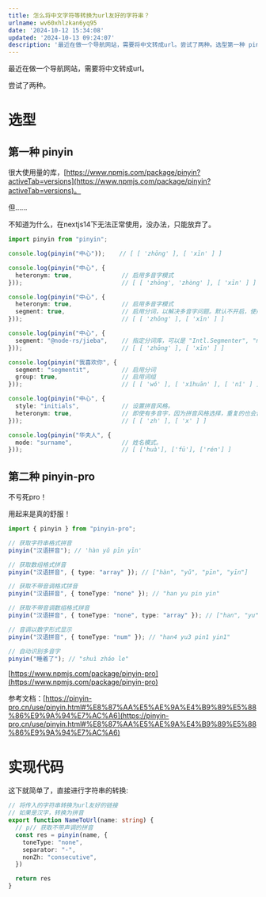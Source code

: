 ```yaml
---
title: 怎么将中文字符等转换为url友好的字符串？
urlname: wv60xhlzkan6yq95
date: '2024-10-12 15:34:08'
updated: '2024-10-13 09:24:07'
description: '最近在做一个导航网站，需要将中文转成url。尝试了两种。选型第一种 pinyin很大使用量的库，https://www.npmjs.com/package/pinyin?activeTab=versions。但……不知道为什么，在nextjs14下无法正常使用，没办法，只能放弃了。import...'
---
```

最近在做一个导航网站，需要将中文转成url。



尝试了两种。

# 选型
## 第一种 pinyin
很大使用量的库，[https://www.npmjs.com/package/pinyin?activeTab=versions](https://www.npmjs.com/package/pinyin?activeTab=versions)。



但……



不知道为什么，在nextjs14下无法正常使用，没办法，只能放弃了。



```typescript
import pinyin from "pinyin";

console.log(pinyin("中心"));    // [ [ 'zhōng' ], [ 'xīn' ] ]

console.log(pinyin("中心", {
  heteronym: true,              // 启用多音字模式
}));                            // [ [ 'zhōng', 'zhòng' ], [ 'xīn' ] ]

console.log(pinyin("中心", {
  heteronym: true,              // 启用多音字模式
  segment: true,                // 启用分词，以解决多音字问题。默认不开启，使用 true 开启使用 Intl.Segmenter 分词库。
}));                            // [ [ 'zhōng' ], [ 'xīn' ] ]

console.log(pinyin("中心", {
  segment: "@node-rs/jieba",    // 指定分词库，可以是 "Intl.Segmenter", "nodejieba"、"segmentit"、"@node-rs/jieba"。
}));                            // [ [ 'zhōng' ], [ 'xīn' ] ]

console.log(pinyin("我喜欢你", {
  segment: "segmentit",         // 启用分词
  group: true,                  // 启用词组
}));                            // [ [ 'wǒ' ], [ 'xǐhuān' ], [ 'nǐ' ] ]

console.log(pinyin("中心", {
  style: "initials",            // 设置拼音风格。
  heteronym: true,              // 即使有多音字，因为拼音风格选择，重复的也会合并。
}));                            // [ [ 'zh' ], [ 'x' ] ]

console.log(pinyin("华夫人", {
  mode: "surname",              // 姓名模式。
}));                            // [ ['huà'], ['fū'], ['rén'] ]
```

## 第二种 pinyin-pro
不亏死pro！



用起来是真的舒服！

```typescript
import { pinyin } from "pinyin-pro";

// 获取字符串格式拼音
pinyin("汉语拼音"); // 'hàn yǔ pīn yīn'

// 获取数组格式拼音
pinyin("汉语拼音", { type: "array" }); // ["hàn", "yǔ", "pīn", "yīn"]

// 获取不带音调格式拼音
pinyin("汉语拼音", { toneType: "none" }); // "han yu pin yin"

// 获取不带音调数组格式拼音
pinyin("汉语拼音", { toneType: "none", type: "array" }); // ["han", "yu", "pin", "yin"]

// 音调以数字形式显示
pinyin("汉语拼音", { toneType: "num" }); // "han4 yu3 pin1 yin1"

// 自动识别多音字
pinyin("睡着了"); // "shuì zháo le"
```

[https://www.npmjs.com/package/pinyin-pro](https://www.npmjs.com/package/pinyin-pro)

参考文档：[https://pinyin-pro.cn/use/pinyin.html#%E8%87%AA%E5%AE%9A%E4%B9%89%E5%88%86%E9%9A%94%E7%AC%A6](https://pinyin-pro.cn/use/pinyin.html#%E8%87%AA%E5%AE%9A%E4%B9%89%E5%88%86%E9%9A%94%E7%AC%A6)

# 实现代码
这下就简单了，直接进行字符串的转换:

```typescript
// 将传入的字符串转换为url友好的链接
// 如果是汉字，转换为拼音
export function NameToUrl(name: string) {
  // p// 获取不带声调的拼音
  const res = pinyin(name, {
    toneType: "none",
    separator: "-",
    nonZh: "consecutive",
  })

  return res
}

```







